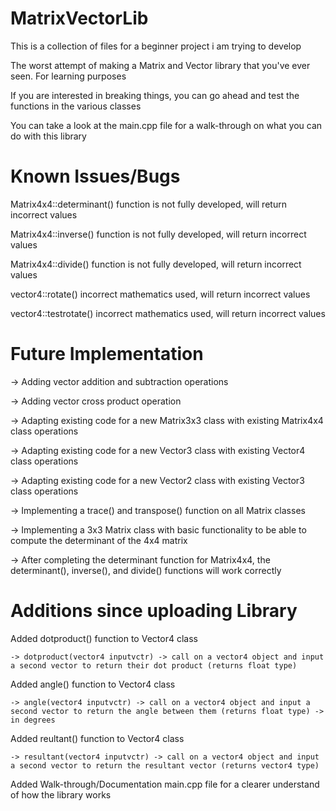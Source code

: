 # MatrixVectorLib
This is a collection of files for a beginner project i am trying to develop

The worst attempt of making a Matrix and Vector library that you've ever seen. For learning purposes

If you are interested in breaking things, you can go ahead and test the functions in the various classes

You can take a look at the main.cpp file for a walk-through on what you can do with this library


# Known Issues/Bugs

Matrix4x4::determinant() function is not fully developed, will return incorrect values

Matrix4x4::inverse() function is not fully developed, will return incorrect values

Matrix4x4::divide() function is not fully developed, will return incorrect values

vector4::rotate() incorrect mathematics used, will return incorrect values

vector4::testrotate() incorrect mathematics used, will return incorrect values



# Future Implementation

-> Adding vector addition and subtraction operations

-> Adding vector cross product operation

-> Adapting existing code for a new Matrix3x3 class with existing Matrix4x4 class operations

-> Adapting existing code for a new Vector3 class with existing Vector4 class operations

-> Adapting existing code for a new Vector2 class with existing Vector3 class operations

-> Implementing a trace() and transpose() function on all Matrix classes

-> Implementing a 3x3 Matrix class with basic functionality to be able to compute the determinant of the 4x4 matrix

-> After completing the determinant function for Matrix4x4, the determinant(), inverse(), and divide() functions will work correctly



# Additions since uploading Library

Added dotproduct() function to Vector4 class
    
    -> dotproduct(vector4 inputvctr) -> call on a vector4 object and input a second vector to return their dot product (returns float type)

Added angle() function to Vector4 class
    
    -> angle(vector4 inputvctr) -> call on a vector4 object and input a second vector to return the angle between them (returns float type) -> in degrees
    
Added reultant() function to Vector4 class
    
    -> resultant(vector4 inputvctr) -> call on a vector4 object and input a second vector to return the resultant vector (returns vector4 type)
    
Added Walk-through/Documentation main.cpp file for a clearer understand of how the library works
